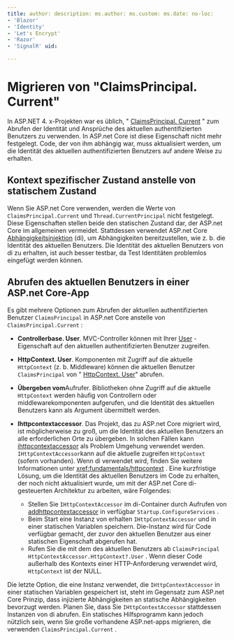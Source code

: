 ```yaml
---
title: author: description: ms.author: ms.custom: ms.date: no-loc:
- 'Blazor'
- 'Identity'
- 'Let's Encrypt'
- 'Razor'
- 'SignalR' uid: 

---
```

# <a name="migrate-from-claimsprincipalcurrent"></a>Migrieren von "ClaimsPrincipal. Current"

In ASP.NET 4. x-Projekten war es üblich, " [ClaimsPrincipal. Current](/dotnet/api/system.security.claims.claimsprincipal.current) " zum Abrufen der Identität und Ansprüche des aktuellen authentifizierten Benutzers zu verwenden. In ASP.net Core ist diese Eigenschaft nicht mehr festgelegt. Code, der von ihm abhängig war, muss aktualisiert werden, um die Identität des aktuellen authentifizierten Benutzers auf andere Weise zu erhalten.

## <a name="context-specific-state-instead-of-static-state"></a>Kontext spezifischer Zustand anstelle von statischem Zustand

Wenn Sie ASP.net Core verwenden, werden die Werte von `ClaimsPrincipal.Current` und `Thread.CurrentPrincipal` nicht festgelegt. Diese Eigenschaften stellen beide den statischen Zustand dar, der ASP.net Core im allgemeinen vermeidet. Stattdessen verwendet ASP.net Core [Abhängigkeitsinjektion](xref:fundamentals/dependency-injection) (di), um Abhängigkeiten bereitzustellen, wie z. b. die Identität des aktuellen Benutzers. Die Identität des aktuellen Benutzers von di zu erhalten, ist auch besser testbar, da Test Identitäten problemlos eingefügt werden können.

## <a name="retrieve-the-current-user-in-an-aspnet-core-app"></a>Abrufen des aktuellen Benutzers in einer ASP.net Core-App

Es gibt mehrere Optionen zum Abrufen der aktuellen authentifizierten Benutzer `ClaimsPrincipal` in ASP.net Core anstelle von `ClaimsPrincipal.Current` :

* **Controllerbase. User**. MVC-Controller können mit Ihrer [User](/dotnet/api/microsoft.aspnetcore.mvc.controllerbase.user) -Eigenschaft auf den aktuellen authentifizierten Benutzer zugreifen.
* **HttpContext. User**. Komponenten mit Zugriff auf die aktuelle `HttpContext` (z. b. Middleware) können die aktuellen Benutzer `ClaimsPrincipal` von " [HttpContext. User](/dotnet/api/microsoft.aspnetcore.http.httpcontext.user)" abrufen.
* **Übergeben vom**Aufrufer. Bibliotheken ohne Zugriff auf die aktuelle `HttpContext` werden häufig von Controllern oder middlewarekomponenten aufgerufen, und die Identität des aktuellen Benutzers kann als Argument übermittelt werden.
* **Ihttpcontextaccessor**. Das Projekt, das zu ASP.net Core migriert wird, ist möglicherweise zu groß, um die Identität des aktuellen Benutzers an alle erforderlichen Orte zu übergeben. In solchen Fällen kann [ihttpcontextaccessor](/dotnet/api/microsoft.aspnetcore.http.ihttpcontextaccessor) als Problem Umgehung verwendet werden. `IHttpContextAccessor`kann auf die aktuelle zugreifen `HttpContext` (sofern vorhanden). Wenn di verwendet wird, finden Sie weitere Informationen unter <xref:fundamentals/httpcontext> . Eine kurzfristige Lösung, um die Identität des aktuellen Benutzers im Code zu erhalten, der noch nicht aktualisiert wurde, um mit der ASP.net Core di-gesteuerten Architektur zu arbeiten, wäre Folgendes:

  * Stellen Sie `IHttpContextAccessor` im di-Container durch Aufrufen von [addhttpcontextaccessor](https://github.com/aspnet/Hosting/issues/793) in verfügbar `Startup.ConfigureServices` .
  * Beim Start eine Instanz von erhalten `IHttpContextAccessor` und in einer statischen Variablen speichern. Die-Instanz wird für Code verfügbar gemacht, der zuvor den aktuellen Benutzer aus einer statischen Eigenschaft abgerufen hat.
  * Rufen Sie die mit dem des aktuellen Benutzers ab `ClaimsPrincipal` `HttpContextAccessor.HttpContext?.User` . Wenn dieser Code außerhalb des Kontexts einer HTTP-Anforderung verwendet wird, `HttpContext` ist der NULL.

Die letzte Option, die eine Instanz verwendet, die `IHttpContextAccessor` in einer statischen Variablen gespeichert ist, steht im Gegensatz zum ASP.net Core Prinzip, dass injizierte Abhängigkeiten an statische Abhängigkeiten bevorzugt werden. Planen Sie, dass Sie `IHttpContextAccessor` stattdessen Instanzen von di abrufen. Ein statisches Hilfsprogramm kann jedoch nützlich sein, wenn Sie große vorhandene ASP.net-apps migrieren, die verwenden `ClaimsPrincipal.Current` .
